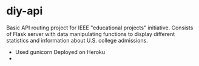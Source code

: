# diy-api
Basic API routing project for IEEE "educational projects" initiative. Consists of Flask server with data manipulating functions to display different statistics and information about U.S. college admissions.

- Used gunicorn Deployed on Heroku
- 
